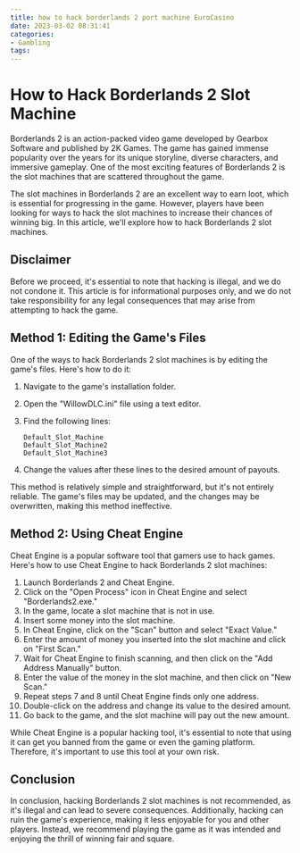 ```yaml
---
title: how to hack borderlands 2 port machine EuroCasino
date: 2023-03-02 08:31:41
categories:
- Gambling
tags:
---
```

# How to Hack Borderlands 2 Slot Machine

Borderlands 2 is an action-packed video game developed by Gearbox Software and published by 2K Games. The game has gained immense popularity over the years for its unique storyline, diverse characters, and immersive gameplay. One of the most exciting features of Borderlands 2 is the slot machines that are scattered throughout the game.

The slot machines in Borderlands 2 are an excellent way to earn loot, which is essential for progressing in the game. However, players have been looking for ways to hack the slot machines to increase their chances of winning big. In this article, we'll explore how to hack Borderlands 2 slot machines.

## Disclaimer

Before we proceed, it's essential to note that hacking is illegal, and we do not condone it. This article is for informational purposes only, and we do not take responsibility for any legal consequences that may arise from attempting to hack the game.

## Method 1: Editing the Game's Files

One of the ways to hack Borderlands 2 slot machines is by editing the game's files. Here's how to do it:

1. Navigate to the game's installation folder.
2. Open the "WillowDLC.ini" file using a text editor.
3. Find the following lines:

   `Default_Slot_Machine`  
   `Default_Slot_Machine2`  
   `Default_Slot_Machine3`

4. Change the values after these lines to the desired amount of payouts.

This method is relatively simple and straightforward, but it's not entirely reliable. The game's files may be updated, and the changes may be overwritten, making this method ineffective.

## Method 2: Using Cheat Engine

Cheat Engine is a popular software tool that gamers use to hack games. Here's how to use Cheat Engine to hack Borderlands 2 slot machines:

1. Launch Borderlands 2 and Cheat Engine.
2. Click on the "Open Process" icon in Cheat Engine and select "Borderlands2.exe."
3. In the game, locate a slot machine that is not in use.
4. Insert some money into the slot machine.
5. In Cheat Engine, click on the "Scan" button and select "Exact Value."
6. Enter the amount of money you inserted into the slot machine and click on "First Scan."
7. Wait for Cheat Engine to finish scanning, and then click on the "Add Address Manually" button.
8. Enter the value of the money in the slot machine, and then click on "New Scan."
9. Repeat steps 7 and 8 until Cheat Engine finds only one address.
10. Double-click on the address and change its value to the desired amount.
11. Go back to the game, and the slot machine will pay out the new amount.

While Cheat Engine is a popular hacking tool, it's essential to note that using it can get you banned from the game or even the gaming platform. Therefore, it's important to use this tool at your own risk.

## Conclusion

In conclusion, hacking Borderlands 2 slot machines is not recommended, as it's illegal and can lead to severe consequences. Additionally, hacking can ruin the game's experience, making it less enjoyable for you and other players. Instead, we recommend playing the game as it was intended and enjoying the thrill of winning fair and square.